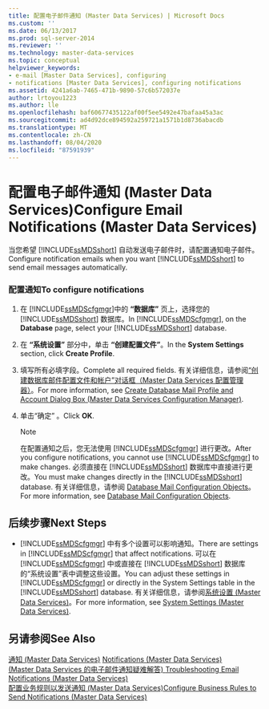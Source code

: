 ```yaml
---
title: 配置电子邮件通知 (Master Data Services) | Microsoft Docs
ms.custom: ''
ms.date: 06/13/2017
ms.prod: sql-server-2014
ms.reviewer: ''
ms.technology: master-data-services
ms.topic: conceptual
helpviewer_keywords:
- e-mail [Master Data Services], configuring
- notifications [Master Data Services], configuring notifications
ms.assetid: 4241a6ab-7465-471b-9890-57c6b572037e
author: lrtoyou1223
ms.author: lle
ms.openlocfilehash: baf60677435122af00f5ee5492e47bafaa45a3ac
ms.sourcegitcommit: ad4d92dce894592a259721a1571b1d8736abacdb
ms.translationtype: MT
ms.contentlocale: zh-CN
ms.lasthandoff: 08/04/2020
ms.locfileid: "87591939"
---
```

# <a name="configure-email-notifications-master-data-services"></a><span data-ttu-id="0d97c-102">配置电子邮件通知 (Master Data Services)</span><span class="sxs-lookup"><span data-stu-id="0d97c-102">Configure Email Notifications (Master Data Services)</span></span>
  <span data-ttu-id="0d97c-103">当您希望 [!INCLUDE[ssMDSshort](../includes/ssmdsshort-md.md)] 自动发送电子邮件时，请配置通知电子邮件。</span><span class="sxs-lookup"><span data-stu-id="0d97c-103">Configure notification emails when you want [!INCLUDE[ssMDSshort](../includes/ssmdsshort-md.md)] to send email messages automatically.</span></span>  
  
### <a name="to-configure-notifications"></a><span data-ttu-id="0d97c-104">配置通知</span><span class="sxs-lookup"><span data-stu-id="0d97c-104">To configure notifications</span></span>  
  
1.  <span data-ttu-id="0d97c-105">在 [!INCLUDE[ssMDScfgmgr](../includes/ssmdscfgmgr-md.md)]中的 **“数据库”** 页上，选择您的 [!INCLUDE[ssMDSshort](../includes/ssmdsshort-md.md)] 数据库。</span><span class="sxs-lookup"><span data-stu-id="0d97c-105">In [!INCLUDE[ssMDScfgmgr](../includes/ssmdscfgmgr-md.md)], on the **Database** page, select your [!INCLUDE[ssMDSshort](../includes/ssmdsshort-md.md)] database.</span></span>  
  
2.  <span data-ttu-id="0d97c-106">在 **“系统设置”** 部分中，单击 **“创建配置文件”**。</span><span class="sxs-lookup"><span data-stu-id="0d97c-106">In the **System Settings** section, click **Create Profile**.</span></span>  
  
3.  <span data-ttu-id="0d97c-107">填写所有必填字段。</span><span class="sxs-lookup"><span data-stu-id="0d97c-107">Complete all required fields.</span></span> <span data-ttu-id="0d97c-108">有关详细信息，请参阅[“创建数据库邮件配置文件和帐户”对话框（Master Data Services 配置管理器）](../../2014/master-data-services/create-database-mail-profile-and-account-dialog-box.md)。</span><span class="sxs-lookup"><span data-stu-id="0d97c-108">For more information, see [Create Database Mail Profile and Account Dialog Box &#40;Master Data Services Configuration Manager&#41;](../../2014/master-data-services/create-database-mail-profile-and-account-dialog-box.md).</span></span>  
  
4.  <span data-ttu-id="0d97c-109">单击“确定”  。</span><span class="sxs-lookup"><span data-stu-id="0d97c-109">Click **OK**.</span></span>  
  
    > [!NOTE]  
    >  <span data-ttu-id="0d97c-110">在配置通知之后，您无法使用 [!INCLUDE[ssMDScfgmgr](../includes/ssmdscfgmgr-md.md)] 进行更改。</span><span class="sxs-lookup"><span data-stu-id="0d97c-110">After you configure notifications, you cannot use [!INCLUDE[ssMDScfgmgr](../includes/ssmdscfgmgr-md.md)] to make changes.</span></span> <span data-ttu-id="0d97c-111">必须直接在 [!INCLUDE[ssMDSshort](../includes/ssmdsshort-md.md)] 数据库中直接进行更改。</span><span class="sxs-lookup"><span data-stu-id="0d97c-111">You must make changes directly in the [!INCLUDE[ssMDSshort](../includes/ssmdsshort-md.md)] database.</span></span> <span data-ttu-id="0d97c-112">有关详细信息，请参阅 [Database Mail Configuration Objects](../relational-databases/database-mail/database-mail-configuration-objects.md)。</span><span class="sxs-lookup"><span data-stu-id="0d97c-112">For more information, see [Database Mail Configuration Objects](../relational-databases/database-mail/database-mail-configuration-objects.md).</span></span>  
  
## <a name="next-steps"></a><span data-ttu-id="0d97c-113">后续步骤</span><span class="sxs-lookup"><span data-stu-id="0d97c-113">Next Steps</span></span>  
  
-   <span data-ttu-id="0d97c-114">[!INCLUDE[ssMDScfgmgr](../includes/ssmdscfgmgr-md.md)] 中有多个设置可以影响通知。</span><span class="sxs-lookup"><span data-stu-id="0d97c-114">There are settings in [!INCLUDE[ssMDScfgmgr](../includes/ssmdscfgmgr-md.md)] that affect notifications.</span></span> <span data-ttu-id="0d97c-115">可以在 [!INCLUDE[ssMDScfgmgr](../includes/ssmdscfgmgr-md.md)] 中或直接在 [!INCLUDE[ssMDSshort](../includes/ssmdsshort-md.md)] 数据库的“系统设置”表中调整这些设置。</span><span class="sxs-lookup"><span data-stu-id="0d97c-115">You can adjust these settings in [!INCLUDE[ssMDScfgmgr](../includes/ssmdscfgmgr-md.md)] or directly in the System Settings table in the [!INCLUDE[ssMDSshort](../includes/ssmdsshort-md.md)] database.</span></span> <span data-ttu-id="0d97c-116">有关详细信息，请参阅[系统设置 (Master Data Services)](system-settings-master-data-services.md)。</span><span class="sxs-lookup"><span data-stu-id="0d97c-116">For more information, see [System Settings &#40;Master Data Services&#41;](system-settings-master-data-services.md).</span></span>  
  
## <a name="see-also"></a><span data-ttu-id="0d97c-117">另请参阅</span><span class="sxs-lookup"><span data-stu-id="0d97c-117">See Also</span></span>  
 <span data-ttu-id="0d97c-118">[通知 &#40;Master Data Services&#41;](../../2014/master-data-services/notifications-master-data-services.md) </span><span class="sxs-lookup"><span data-stu-id="0d97c-118">[Notifications &#40;Master Data Services&#41;](../../2014/master-data-services/notifications-master-data-services.md) </span></span>  
 <span data-ttu-id="0d97c-119">[ (Master Data Services 的电子邮件通知疑难解答) ](https://social.technet.microsoft.com/wiki/contents/articles/troubleshooting-email-notifications-master-data-services.aspx) </span><span class="sxs-lookup"><span data-stu-id="0d97c-119">[Troubleshooting Email Notifications (Master Data Services)](https://social.technet.microsoft.com/wiki/contents/articles/troubleshooting-email-notifications-master-data-services.aspx) </span></span>  
 [<span data-ttu-id="0d97c-120">配置业务规则以发送通知 (Master Data Services)</span><span class="sxs-lookup"><span data-stu-id="0d97c-120">Configure Business Rules to Send Notifications &#40;Master Data Services&#41;</span></span>](../../2014/master-data-services/configure-business-rules-to-send-notifications-master-data-services.md)  
  
  
